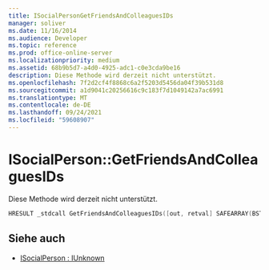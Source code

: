 ```yaml
---
title: ISocialPersonGetFriendsAndColleaguesIDs
manager: soliver
ms.date: 11/16/2014
ms.audience: Developer
ms.topic: reference
ms.prod: office-online-server
ms.localizationpriority: medium
ms.assetid: 68b9b5d7-a4d0-4925-adc1-c0e3cda9be16
description: Diese Methode wird derzeit nicht unterstützt.
ms.openlocfilehash: 7f2d2cf4f8868c6a2f5203d5456da04f39b531d8
ms.sourcegitcommit: a1d9041c20256616c9c183f7d1049142a7ac6991
ms.translationtype: MT
ms.contentlocale: de-DE
ms.lasthandoff: 09/24/2021
ms.locfileid: "59608907"
---
```

# <a name="isocialpersongetfriendsandcolleaguesids"></a>ISocialPerson::GetFriendsAndColleaguesIDs

Diese Methode wird derzeit nicht unterstützt. 
  
```cpp
HRESULT _stdcall GetFriendsAndColleaguesIDs([out, retval] SAFEARRAY(BSTR)* friendsIDs);
```

## <a name="see-also"></a>Siehe auch

- [ISocialPerson : IUnknown](isocialpersoniunknown.md)


